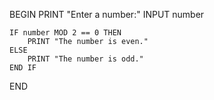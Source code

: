 BEGIN
    PRINT "Enter a number:"
    INPUT number
    
    IF number MOD 2 == 0 THEN
        PRINT "The number is even."
    ELSE
        PRINT "The number is odd."
    END IF
END
